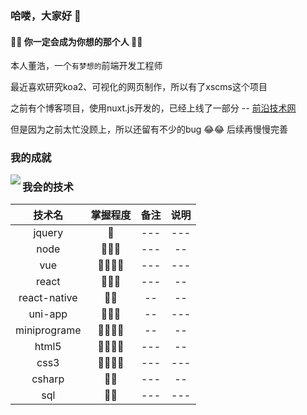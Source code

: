 ### 哈喽，大家好 👋

#### 🤗🤗  你一定会成为你想的那个人  🤗🤗

本人董浩，一个``有梦想的``前端开发工程师

最近喜欢研究koa2、可视化的网页制作，所以有了xscms这个项目

之前有个博客项目，使用nuxt.js开发的，已经上线了一部分 -- [前沿技术网](https://www.quzhaota.cn/)

但是因为之前太忙没顾上，所以还留有不少的bug 😂😂  后续再慢慢完善


### 我的成就
<img align="left" src="https://github-readme-stats.vercel.app/api?username=edgardong&show_icons=true&icon_color=0366d6&text_color=24292e&bg_color=ffffff&hide_title=true" />


### 我会的技术

| 技术名|掌握程度|备注|说明|
| :----:  | :----:  | :----: | :---: |
|jquery|🌟| --- | --- |
|node| 🌟🌟🌟 | --- | -- |
|vue|🌟🌟🌟🌟|---|---|
|react|🌟🌟🌟|---|--|
|react-native|🌟🌟|--|--|
|uni-app|🌟🌟🌟|--|---|
|miniprograme|🌟🌟🌟🌟|--|--|
|html5|🌟🌟🌟🌟|---|--|
|css3|🌟🌟🌟🌟|---|---|
|csharp|🌟🌟|---|--|
|sql|🌟🌟| --- | --- |



